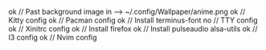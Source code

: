 ok // Past background image in --> ~/.config/Wallpaper/anime.png
ok // Kitty config
ok // Pacman config
ok // Install terminus-font
no // TTY config
ok // Xinitrc config
ok // Install firefox
ok // Install pulseaudio alsa-utils
ok // I3 config
ok // Nvim config

